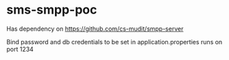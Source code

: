 # sms-smpp-poc

Has dependency on 
https://github.com/cs-mudit/smpp-server

Bind password and db credentials to be set in application.properties
runs on port 1234